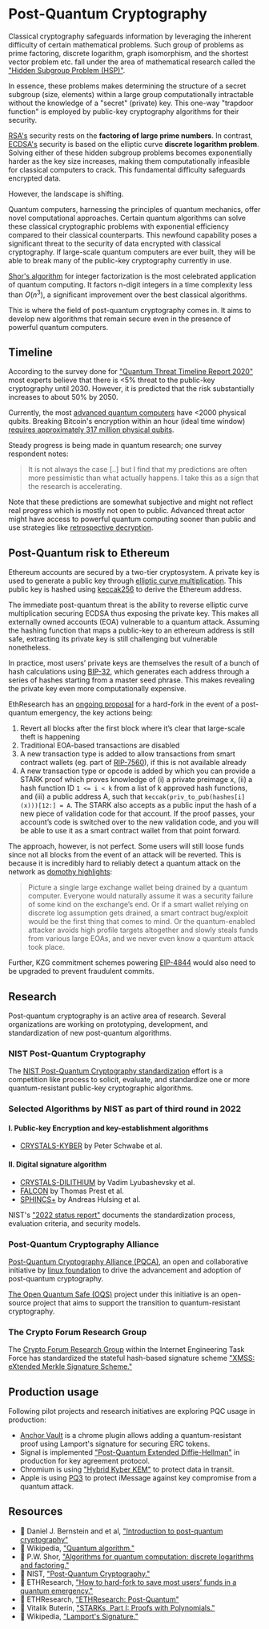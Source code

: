 # Post-Quantum Cryptography

Classical cryptography safeguards information by leveraging the inherent difficulty of certain mathematical problems. Such group of problems as prime factoring, discrete logarithm, graph isomorphism, and the shortest vector problem etc. fall under the area of mathematical research called the ["Hidden Subgroup Problem (HSP)"](https://en.wikipedia.org/wiki/Hidden_subgroup_problem).

In essence, these problems makes determining the structure of a secret subgroup (size, elements) within a large group computationally intractable without the knowledge of a "secret" (private) key. This one-way "trapdoor function" is employed by public-key cryptography algorithms for their security.

[RSA's](https://en.wikipedia.org/wiki/RSA_(cryptosystem)) security rests on the **factoring of large prime numbers**. In contrast, [ECDSA's](/wiki/Cryptography/ecdsa.md) security is based on the elliptic curve **discrete logarithm problem**. Solving either of these hidden subgroup problems becomes exponentially harder as the key size increases, making them computationally infeasible for classical computers to crack. This fundamental difficulty safeguards encrypted data.

However, the landscape is shifting.

Quantum computers, harnessing the principles of quantum mechanics, offer novel computational approaches. Certain quantum algorithms can solve these classical cryptographic problems with exponential efficiency compared to their classical counterparts. This newfound capability poses a significant threat to the security of data encrypted with classical cryptography. If large-scale quantum computers are ever built, they will be able to break many of the public-key cryptography currently in use.

[Shor's algorithm](https://ieeexplore.ieee.org/document/365700) for integer factorization is the most celebrated application of quantum computing. It factors n-digit integers in a time complexity less than $O(n^3)$, a significant improvement over the best classical algorithms.

This is where the field of post-quantum cryptography comes in. It aims to develop new algorithms that remain secure even in the presence of powerful quantum computers.

## Timeline

According to the survey done for ["Quantum Threat Timeline Report 2020"](https://globalriskinstitute.org/publication/quantum-threat-timeline-report-2020/) most experts believe that there is <5% threat to the public-key cryptography until 2030. However, it is predicted that the risk substantially increases to about 50% by 2050.

Currently, the most [advanced quantum computers](https://en.wikipedia.org/wiki/List_of_quantum_processors) have <2000 physical qubits. Breaking Bitcoin's encryption within an hour (ideal time window) [requires approximately 317 million physical qubits](https://pubs.aip.org/avs/aqs/article/4/1/013801/2835275/The-impact-of-hardware-specifications-on-reaching).

Steady progress is being made in quantum research; one survey respondent notes:

> It is not always the case [..] but I find that my predictions are often more pessimistic than what actually happens. I take this as a sign that the research is accelerating.

Note that these predictions are somewhat subjective and might not reflect real progress which is mostly not open to public. Advanced threat actor might have access to powerful quantum computing sooner than public and use strategies like [retrospective decryption](https://en.wikipedia.org/wiki/Harvest_now%2C_decrypt_later).

## Post-Quantum risk to Ethereum

Ethereum accounts are secured by a two-tier cryptosystem. A private key is used to generate a public key through [elliptic curve multiplication](/wiki/Cryptography/ecdsa.md). This public key is hashed using [keccak256](/wiki/Cryptography/keccak256.md) to derive the Ethereum address.

The immediate post-quantum threat is the ability to reverse elliptic curve multiplication securing ECDSA thus exposing the private key. This makes all externally owned accounts (EOA) vulnerable to a quantum attack. Assuming the hashing function that maps a public-key to an ethereum address is still safe, extracting its private key is still challenging but vulnerable nonetheless.

In practice, most users’ private keys are themselves the result of a bunch of hash calculations using [BIP-32](https://github.com/bitcoin/bips/blob/b3701faef2bdb98a0d7ace4eedbeefa2da4c89ed/bip-0032.mediawiki), which generates each address through a series of hashes starting from a master seed phrase. This makes revealing the private key even more computationally expensive.

EthResearch has an [ongoing proposal](https://ethresear.ch/t/how-to-hard-fork-to-save-most-users-funds-in-a-quantum-emergency/18901) for a hard-fork in the event of a post-quantum emergency, the key actions being:

1. Revert all blocks after the first block where it’s clear that large-scale theft is happening
2. Traditional EOA-based transactions are disabled
3. A new transaction type is added to allow transactions from smart contract wallets (eg. part of [RIP-7560](https://ethereum-magicians.org/t/rip-7560-native-account-abstraction/16664)), if this is not available already
4. A new transaction type or opcode is added by which you can provide a STARK proof which proves knowledge of (i) a private preimage x, (ii) a hash function ID `1 <= i < k` from a list of k approved hash functions, and (iii) a public address A, such that `keccak(priv_to_pub(hashes[i](x)))[12:] = A`. The STARK also accepts as a public input the hash of a new piece of validation code for that account. If the proof passes, your account’s code is switched over to the new validation code, and you will be able to use it as a smart contract wallet from that point forward.

The approach, however, is not perfect. Some users will still loose funds since not all blocks from the event of an attack will be reverted. This is because it is incredibly hard to reliably detect a quantum attack on the network as [domothy highlights](https://ethresear.ch/t/how-to-hard-fork-to-save-most-users-funds-in-a-quantum-emergency/18901/14):

> Picture a single large exchange wallet being drained by a quantum computer. Everyone would naturally assume it was a security failure of some kind on the exchange’s end. Or if a smart wallet relying on discrete log assumption gets drained, a smart contract bug/exploit would be the first thing that comes to mind. Or the quantum-enabled attacker avoids high profile targets altogether and slowly steals funds from various large EOAs, and we never even know a quantum attack took place.

Further, KZG commitment schemes powering [EIP-4844](/wiki/research/scaling/core-changes/eip-4844.md) would also need to be upgraded to prevent fraudulent commits.

## Research

Post-quantum cryptography is an active area of research. Several organizations are working on prototyping, development, and standardization of new post-quantum algorithms.

### NIST Post-Quantum Cryptography

The [NIST Post-Quantum Cryptography standardization](https://csrc.nist.gov/projects/post-quantum-cryptography) effort is a competition like process to solicit, evaluate, and standardize one or more quantum-resistant public-key cryptographic algorithms.

### Selected Algorithms by NIST as part of third round in 2022

#### I. Public-key Encryption and key-establishment algorithms

- [CRYSTALS-KYBER](https://pq-crystals.org/) by Peter Schwabe et al.

#### II. Digital signature algorithm

- [CRYSTALS-DILITHIUM](https://pq-crystals.org/) by Vadim Lyubashevsky et al.
- [FALCON](https://falcon-sign.info/) by Thomas Prest et al.
- [SPHINCS+](https://falcon-sign.info/) by Andreas Hulsing et al.

 NIST's ["2022 status report"](https://tsapps.nist.gov/publication/get_pdf.cfm?pub_id=934458) documents the standardization process, evaluation criteria, and security models.

### Post-Quantum Cryptography Alliance

[Post-Quantum Cryptography Alliance (PQCA)](https://pqca.org/), an open and collaborative initiative by [linux foundation](https://www.linuxfoundation.org/press/announcing-the-post-quantum-cryptography-alliance-pqca) to drive the advancement and adoption of post-quantum cryptography.

[The Open Quantum Safe (OQS)](https://openquantumsafe.org/) project under this initiative is an open-source project that aims to support the transition to quantum-resistant cryptography.

### The Crypto Forum Research Group

The [Crypto Forum Research Group](https://datatracker.ietf.org/rg/cfrg/about/) within the Internet Engineering Task Force has standardized the stateful hash-based signature scheme ["XMSS: eXtended Merkle Signature Scheme."](https://datatracker.ietf.org/doc/rfc8391/)

## Production usage

Following pilot projects and research initiatives are exploring PQC usage in production:

- [Anchor Vault](https://chromewebstore.google.com/detail/omifklijimcjhfiojhodcnfihkljeali) is a chrome plugin allows adding a quantum-resistant proof using Lamport's signature for securing ERC tokens.
- Signal is implemented ["Post-Quantum Extended Diffie-Hellman"](https://signal.org/docs/specifications/pqxdh/#introduction) in production for key agreement protocol.
- Chromium is using ["Hybrid Kyber KEM"](https://blog.chromium.org/2023/08/protecting-chrome-traffic-with-hybrid.html) to protect data in transit.
- Apple is using [PQ3](https://security.apple.com/blog/imessage-pq3/) to protect iMessage against key compromise from a quantum attack.

## Resources

- 📝 Daniel J. Bernstein and et al, ["Introduction to post-quantum cryptography"](https://pqcrypto.org/www.springer.com/cda/content/document/cda_downloaddocument/9783540887010-c1.pdf)
- 📝 Wikipedia, ["Quantum algorithm."](https://en.wikipedia.org/wiki/Quantum_algorithm)
- 📝 P.W. Shor, ["Algorithms for quantum computation: discrete logarithms and factoring."](https://ieeexplore.ieee.org/document/365700)
- 📝 NIST, ["Post-Quantum Cryptography."](https://csrc.nist.gov/projects/post-quantum-cryptography)
- 📝 ETHResearch, ["How to hard-fork to save most users’ funds in a quantum emergency."](https://ethresear.ch/t/how-to-hard-fork-to-save-most-users-funds-in-a-quantum-emergency/18901)
- 📝 ETHResearch, ["ETHResearch: Post-Quantum"](https://ethresear.ch/tag/post-quantum)
- 📝 Vitalik Buterin, ["STARKs, Part I: Proofs with Polynomials."](https://vitalik.eth.limo/general/2017/11/09/starks_part_1.html)
- 📝 Wikipedia, ["Lamport's Signature."](https://en.wikipedia.org/wiki/Lamport_signature)
